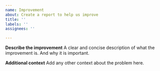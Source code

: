 ```yaml
---
name: Improvement
about: Create a report to help us improve
title: ''
labels: ''
assignees: ''

---
```


**Describe the improvement**
A clear and concise description of what the improvement is. And why it is important.

**Additional context**
Add any other context about the problem here.
